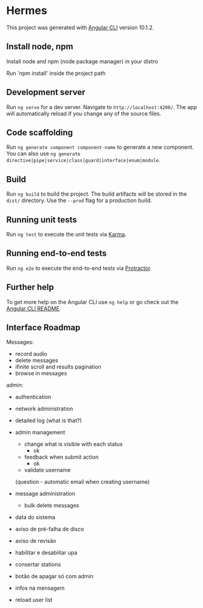 # Hermes

This project was generated with [Angular CLI](https://github.com/angular/angular-cli) version 10.1.2.

## Install node, npm
Install node and npm (node package manager) in your distro

Run 'npm install' inside the project path


## Development server

Run `ng serve` for a dev server. Navigate to `http://localhost:4200/`. The app will automatically reload if you change any of the source files.

## Code scaffolding

Run `ng generate component component-name` to generate a new component. You can also use `ng generate directive|pipe|service|class|guard|interface|enum|module`.

## Build

Run `ng build` to build the project. The build artifacts will be stored in the `dist/` directory. Use the `--prod` flag for a production build.

## Running unit tests

Run `ng test` to execute the unit tests via [Karma](https://karma-runner.github.io).

## Running end-to-end tests

Run `ng e2e` to execute the end-to-end tests via [Protractor](http://www.protractortest.org/).

## Further help

To get more help on the Angular CLI use `ng help` or go check out the [Angular CLI README](https://github.com/angular/angular-cli/blob/master/README.md).


## Interface Roadmap

Messages:
- record audio
- delete messages
- ifinite scroll and results pagination
- browse in messages

admin:

- authentication

- network administration

- detailed log (what is that?)

- admin management
    - change what is visible with each status
        - ok
    - feedback when submit action
        - ok
    - validate username

    (question - automatic email when creating username)

- message administration 
    - bulk delete messages


- data do sistema
- aviso de pré-falha de disco
- aviso de revisão
- habilitar e desabiitar upa

- consertar stations
- botão de apagar só com admin
- infos na mensagem

- reload user list



